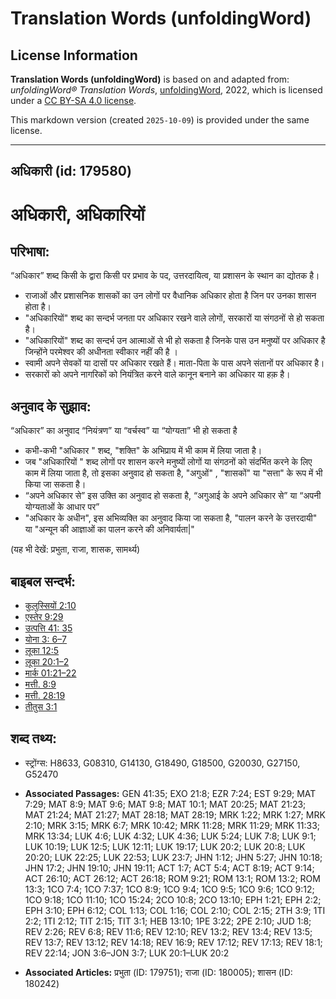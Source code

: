 # Translation Words (unfoldingWord)

## License Information

**Translation Words (unfoldingWord)** is based on and adapted from: _unfoldingWord® Translation Words_, [unfoldingWord](https://unfoldingword.org/utw), 2022, which is licensed under a [CC BY-SA 4.0 license](https://creativecommons.org/licenses/by-sa/4.0/legalcode.en).

This markdown version (created `2025-10-09`) is provided under the same license.



--------------------------------

## अधिकारी (id: 179580)

अधिकारी, अधिकारियों
===================

परिभाषा:
--------

“अधिकार” शब्द किसी के द्वारा किसी पर प्रभाव के पद, उत्तरदायित्व, या प्रशासन के स्थान का द्योतक है।

* राजाओं और प्रशासनिक शासकों का उन लोगों पर वैधानिक अधिकार होता है जिन पर उनका शासन होता है।
* "अधिकारियों" शब्द का सन्दर्भ जनता पर अधिकार रखने वाले लोगों, सरकारों या संगठनों से हो सकता है।
* "अधिकारियों" शब्द का सन्दर्भ उन आत्माओं से भी हो सकता है जिनके पास उन मनुष्यों पर अधिकार है जिन्होंने परमेश्वर की अधीनता स्वीकार नहीं की है ।
* स्वामी अपने सेवकों या दासों पर अधिकार रखते हैं। माता\-पिता के पास अपने संतानों पर अधिकार है।
* सरकारों को अपने नागरिकों को नियंत्रित करने वाले कानून बनाने का अधिकार या हक़ है।

अनुवाद के सुझाव:
----------------

“अधिकार” का अनुवाद “नियंत्रण” या “वर्चस्व” या “योग्यता” भी हो सकता है

* कभी\-कभी "अधिकार " शब्द, "शक्ति" के अभिप्राय में भी काम में लिया जाता है।
* जब "अधिकारियों " शब्द लोगों पर शासन करने मनुष्यों लोगों या संगठनों को संदर्भित करने के लिए काम में लिया जाता है, तो इसका अनुवाद हो सकता है, "अगुओं" , "शासकों" या "सत्ता" के रूप में भी किया जा सकता है।
* “अपने अधिकार से” इस उक्ति का अनुवाद हो सकता है, “अगुआई के अपने अधिकार से” या “अपनी योग्यताओं के आधार पर”
* "अधिकार के अधीन", इस अभिव्यक्ति का अनुवाद किया जा सकता है, "पालन करने के उत्तरदायी" या "अन्यून की आज्ञाओं का पालन करने की अनिवार्यता\|"

(यह भी देखें: प्रभुता, राजा, शासक, सामर्थ्य)

बाइबल सन्दर्भ:
--------------

* [कुलुस्सियों 2:10](https://ref.ly/Col2:10)
* [एस्तेर 9:29](https://ref.ly/Esth9:29)
* [उत्पत्ति 41: 35](https://ref.ly/Gen41:0)
* [योना 3: 6–7](https://ref.ly/Jonah3:0)
* [लूका 12:5](https://ref.ly/Luke12:5)
* [लूका 20:1–2](https://ref.ly/Luke20:1-Luke20:2)
* [मार्क 01:21–22](https://ref.ly/Mark1:21-Mark1:22)
* [मत्ती. 8:9](https://ref.ly/Matt8:9)
* [मत्ती. 28:19](https://ref.ly/Matt28:19)
* [तीतुस 3:1](https://ref.ly/Titus3:1)

शब्द तथ्य:
----------

* स्ट्रोंग्स: H8633, G08310, G14130, G18490, G18500, G20030, G27150, G52470

* **Associated Passages:** GEN 41:35; EXO 21:8; EZR 7:24; EST 9:29; MAT 7:29; MAT 8:9; MAT 9:6; MAT 9:8; MAT 10:1; MAT 20:25; MAT 21:23; MAT 21:24; MAT 21:27; MAT 28:18; MAT 28:19; MRK 1:22; MRK 1:27; MRK 2:10; MRK 3:15; MRK 6:7; MRK 10:42; MRK 11:28; MRK 11:29; MRK 11:33; MRK 13:34; LUK 4:6; LUK 4:32; LUK 4:36; LUK 5:24; LUK 7:8; LUK 9:1; LUK 10:19; LUK 12:5; LUK 12:11; LUK 19:17; LUK 20:2; LUK 20:8; LUK 20:20; LUK 22:25; LUK 22:53; LUK 23:7; JHN 1:12; JHN 5:27; JHN 10:18; JHN 17:2; JHN 19:10; JHN 19:11; ACT 1:7; ACT 5:4; ACT 8:19; ACT 9:14; ACT 26:10; ACT 26:12; ACT 26:18; ROM 9:21; ROM 13:1; ROM 13:2; ROM 13:3; 1CO 7:4; 1CO 7:37; 1CO 8:9; 1CO 9:4; 1CO 9:5; 1CO 9:6; 1CO 9:12; 1CO 9:18; 1CO 11:10; 1CO 15:24; 2CO 10:8; 2CO 13:10; EPH 1:21; EPH 2:2; EPH 3:10; EPH 6:12; COL 1:13; COL 1:16; COL 2:10; COL 2:15; 2TH 3:9; 1TI 2:2; 1TI 2:12; TIT 2:15; TIT 3:1; HEB 13:10; 1PE 3:22; 2PE 2:10; JUD 1:8; REV 2:26; REV 6:8; REV 11:6; REV 12:10; REV 13:2; REV 13:4; REV 13:5; REV 13:7; REV 13:12; REV 14:18; REV 16:9; REV 17:12; REV 17:13; REV 18:1; REV 22:14; JON 3:6–JON 3:7; LUK 20:1–LUK 20:2
* **Associated Articles:** प्रभुता (ID: 179751); राजा (ID: 180005); शासन (ID: 180242)

